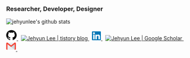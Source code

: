 <!--
**jehyunlee/jehyunlee** is a ✨ _special_ ✨ repository because its `README.md` (this file) appears on your GitHub profile.

Here are some ideas to get you started:

- 🔭 I’m currently working on ...
- 🌱 I’m currently learning ...
- 👯 I’m looking to collaborate on ...
- 🤔 I’m looking for help with ...
- 💬 Ask me about ...
- 📫 How to reach me: ...
- 😄 Pronouns: ...
- ⚡ Fun fact: ...
-->


### Researcher,  Developer, Designer

![jehyunlee's github stats](https://github-readme-stats.vercel.app/api?username=jehyunlee&show_icons=true&hide_border=true)
 
  <a href="https://jehyunlee.github.io/">
    <img src="https://github.com/deut-erium/deut-erium/blob/master/assets/github.svg" width="28px" alt="Jehyun Lee | github blog" />
  </a> &nbsp; 
  <a href="https://jehyunlee.tistory.com/">
    <img src="https://img.pngio.com/-tistory-png-232_237.jpg" width="28px" alt="Jehyun Lee | tistory blog" />
  </a> &nbsp;  
  <a href="https://www.linkedin.com/in/jehyunlee0224/">
    <img alt="Jehyun Lee | Linkedin" width="24px" src="https://github.com/hargun79/hargun79/blob/master/Assets/Linkedin.svg" />
  </a> &nbsp;  
  <a href="https://scholar.google.com/citations?user=eiloXe0AAAAJ&hl=en">
    <img alt="Jehyun Lee | Google Scholar" width="26px" src="https://cdn.icon-icons.com/icons2/2108/PNG/128/google_scholar_icon_130918.png" />
  </a> &nbsp;  
  <a href="mailto:jehyun.lee@gmail.com">
    <img alt="Jehyun Lee | Gmail" width="26px" src="https://github.com/hargun79/hargun79/blob/master/Assets/Gmail.svg" />
  </a> &nbsp;  
  

<br><br>
